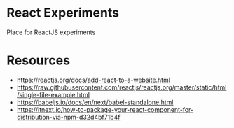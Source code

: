 # React Experiments

Place for ReactJS experiments

# Resources

- https://reactjs.org/docs/add-react-to-a-website.html
- https://raw.githubusercontent.com/reactjs/reactjs.org/master/static/html/single-file-example.html
- https://babeljs.io/docs/en/next/babel-standalone.html
- https://itnext.io/how-to-package-your-react-component-for-distribution-via-npm-d32d4bf71b4f